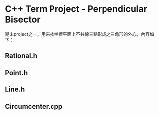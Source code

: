 # C++ Term Project - Perpendicular Bisector
期末project之一，用來找坐標平面上不共線三點形成之三角形的外心，內容如下：

## Rational.h

## Point.h

## Line.h

## Circumcenter.cpp
